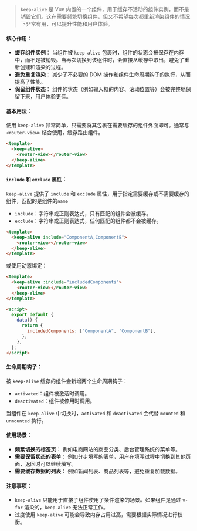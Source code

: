 > `keep-alive` 是 Vue 内置的一个组件，用于缓存不活动的组件实例，而不是销毁它们。这在需要频繁切换组件，但又不希望每次都重新渲染组件的情况下非常有用，可以提升性能和用户体验。

#### 核心作用：

- **缓存组件实例**： 当组件被 `keep-alive` 包裹时，组件的状态会被保存在内存中，而不是被销毁。当再次切换到该组件时，会直接从缓存中取出，避免了重新创建和渲染的过程。
- **避免重复渲染**： 减少了不必要的 DOM 操作和组件生命周期钩子的执行，从而提高了性能。
- **保留组件状态**： 组件的状态（例如输入框的内容、滚动位置等）会被完整地保留下来，用户体验更佳。

#### 基本用法：

使用 `keep-alive` 非常简单，只需要将其包裹在需要缓存的组件外面即可。通常与 `<router-view>` 结合使用，缓存路由组件。

```html
<template>
  <keep-alive>
    <router-view></router-view>
  </keep-alive>
</template>
```

#### `include` 和 `exclude` 属性：

`keep-alive` 提供了 `include` 和 `exclude` 属性，用于指定需要缓存或不需要缓存的组件，匹配的是组件的`name`

- `include`：字符串或正则表达式，只有匹配的组件会被缓存。
- `exclude`：字符串或正则表达式，任何匹配的组件都不会被缓存。

```html
<template>
  <keep-alive include="ComponentA,ComponentB">
    <router-view></router-view>
  </keep-alive>
</template>
```

或使用动态绑定：

```html
<template>
  <keep-alive :include="includedComponents">
    <router-view></router-view>
  </keep-alive>
</template>

<script>
  export default {
    data() {
      return {
        includedComponents: ["ComponentA", "ComponentB"],
      };
    },
  };
</script>
```

#### 生命周期钩子：

被 `keep-alive` 缓存的组件会新增两个生命周期钩子：

- `activated`：组件被激活时调用。
- `deactivated`：组件被停用时调用。

当组件在 `keep-alive` 中切换时，`activated` 和 `deactivated` 会代替 `mounted` 和 `unmounted` 执行。

#### 使用场景：

- **频繁切换的标签页**： 例如电商网站的商品分类、后台管理系统的菜单等。
- **需要保留状态的表单**： 例如分步填写的表单，用户在填写过程中切换到其他页面，返回时可以继续填写。
- **需要缓存数据的列表**： 例如新闻列表、商品列表等，避免重复加载数据。

#### 注意事项：

- `keep-alive` 只能用于直接子组件使用了条件渲染的场景。如果组件是通过 `v-for` 渲染的，`keep-alive` 无法正常工作。
- 过度使用 `keep-alive` 可能会导致内存占用过高，需要根据实际情况进行权衡。
